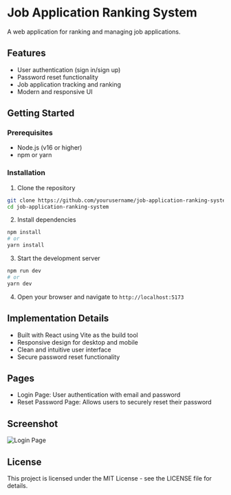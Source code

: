 # Job Application Ranking System

A web application for ranking and managing job applications.

## Features

- User authentication (sign in/sign up)
- Password reset functionality
- Job application tracking and ranking
- Modern and responsive UI

## Getting Started

### Prerequisites

- Node.js (v16 or higher)
- npm or yarn

### Installation

1. Clone the repository
```bash
git clone https://github.com/yourusername/job-application-ranking-system.git
cd job-application-ranking-system
```

2. Install dependencies
```bash
npm install
# or
yarn install
```

3. Start the development server
```bash
npm run dev
# or
yarn dev
```

4. Open your browser and navigate to `http://localhost:5173`

## Implementation Details

- Built with React using Vite as the build tool
- Responsive design for desktop and mobile
- Clean and intuitive user interface
- Secure password reset functionality

## Pages

- Login Page: User authentication with email and password
- Reset Password Page: Allows users to securely reset their password

## Screenshot

![Login Page](screenshot.png)

## License

This project is licensed under the MIT License - see the LICENSE file for details.
